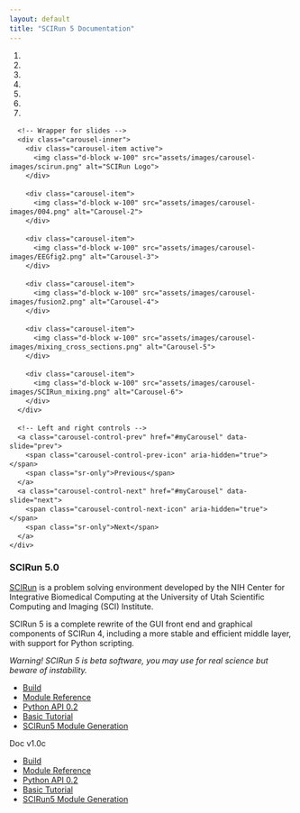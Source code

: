 ```yaml
---
layout: default
title: "SCIRun 5 Documentation"
---
```

<html>
  <head>
    <script src="https://ajax.googleapis.com/ajax/libs/jquery/3.4.1/jquery.min.js"></script>
    <script src="https://stackpath.bootstrapcdn.com/bootstrap/4.4.1/js/bootstrap.min.js"></script>
    <link rel="stylesheet" href="{{ site.baseurl }}/css/index.css">
  </head>
  <body>
    <div id="myCarousel" class="carousel slide" data-ride="carousel">
      <!-- Indicators -->
      <ol class="carousel-indicators">
        <li data-target="#myCarousel" data-slide-to="0" class="active"></li>
        <li data-target="#myCarousel" data-slide-to="1"></li>
        <li data-target="#myCarousel" data-slide-to="2"></li>
        <li data-target="#myCarousel" data-slide-to="3"></li>
        <li data-target="#myCarousel" data-slide-to="4"></li>
        <li data-target="#myCarousel" data-slide-to="5"></li>
        <li data-target="#myCarousel" data-slide-to="6"></li>
      </ol>

      <!-- Wrapper for slides -->
      <div class="carousel-inner">
        <div class="carousel-item active">
          <img class="d-block w-100" src="assets/images/carousel-images/scirun.png" alt="SCIRun Logo">
        </div>

        <div class="carousel-item">
          <img class="d-block w-100" src="assets/images/carousel-images/004.png" alt="Carousel-2">
        </div>

        <div class="carousel-item">
          <img class="d-block w-100" src="assets/images/carousel-images/EEGfig2.png" alt="Carousel-3">
        </div>

        <div class="carousel-item">
          <img class="d-block w-100" src="assets/images/carousel-images/fusion2.png" alt="Carousel-4">
        </div>

        <div class="carousel-item">
          <img class="d-block w-100" src="assets/images/carousel-images/mixing_cross_sections.png" alt="Carousel-5">
        </div>

        <div class="carousel-item">
          <img class="d-block w-100" src="assets/images/carousel-images/SCIRun_mixing.png" alt="Carousel-6">
        </div>
      </div>

      <!-- Left and right controls -->
      <a class="carousel-control-prev" href="#myCarousel" data-slide="prev">
        <span class="carousel-control-prev-icon" aria-hidden="true"></span>
        <span class="sr-only">Previous</span>
      </a>
      <a class="carousel-control-next" href="#myCarousel" data-slide="next">
        <span class="carousel-control-next-icon" aria-hidden="true"></span>
        <span class="sr-only">Next</span>
      </a>
    </div>
  </body>
</html>


<!-- ![SCIRun Logo](http://www.sci.utah.edu/images/software/SCIRun/scirun.png) -->

### SCIRun 5.0

[SCIRun](https://github.com/SCIInstitute/SCIRun) is a problem solving environment developed by the NIH Center for Integrative Biomedical Computing at the University of Utah Scientific Computing and Imaging (SCI) Institute.

SCIRun 5 is a complete rewrite of the GUI front end and graphical components of SCIRun 4, including a more stable and efficient middle layer, with support for Python scripting.

*Warning! SCIRun 5 is beta software, you may use for real science but beware of instability.*

- [Build](build.html)
- [Module Reference](modules.html)
- [Python API 0.2](python.html)
- [Basic Tutorial](BasicTutorial.html)
- [SCIRun5 Module Generation](SCIRun5ModuleGeneration.html)

Doc v1.0c
 - [Build](build.html)
 - [Module Reference](modules.html)
 - [Python API 0.2](python.html)
 - [Basic Tutorial](BasicTutorial.html)
 - [SCIRun5 Module Generation](SCIRun5ModuleGeneration.html)
